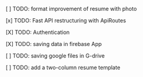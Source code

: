 [ ] TODO: format improvement of resume with photo

[x] TODO: Fast API restructuring with ApiRoutes

[X] TODO: Authentication

[X] TODO: saving data in firebase App

[ ] TODO: saving google files in G-drive

[ ] TODO: add a two-column resume template
